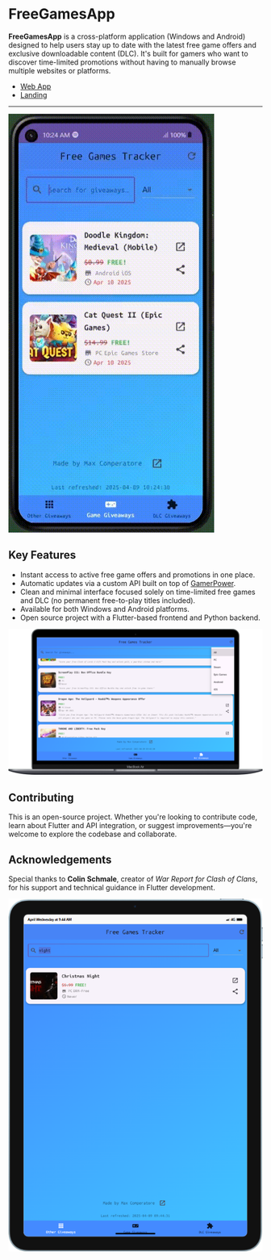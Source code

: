 # FreeGamesApp

**FreeGamesApp** is a cross-platform application (Windows and Android) designed to help users stay up to date with the latest free game offers and exclusive downloadable content (DLC). It's built for gamers who want to discover time-limited promotions without having to manually browse multiple websites or platforms.

- [Web App](https://gamingdeals.netlify.app/)
- [Landing](https://pyoneerc1.itch.io/free-games-tracker)
---

![googlepixel.gif](img/googlepixel.gif)

## Key Features

- Instant access to active free game offers and promotions in one place.
- Automatic updates via a custom API built on top of [GamerPower](https://www.gamerpower.com/api).
- Clean and minimal interface focused solely on time-limited free games and DLC (no permanent free-to-play titles included).
- Available for both Windows and Android platforms.
- Open source project with a Flutter-based frontend and Python backend.

![Mac view](img/mac.png)

## Contributing

This is an open-source project. Whether you're looking to contribute code, learn about Flutter and API integration, or suggest improvements—you're welcome to explore the codebase and collaborate.

## Acknowledgements

Special thanks to **Colin Schmale**, creator of *War Report for Clash of Clans*, for his support and technical guidance in Flutter development.

![Tablet view](img/ipad.png)
